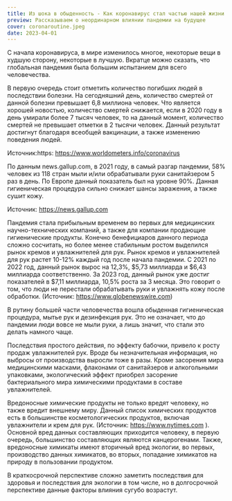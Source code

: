 ```yaml
---
title: Из шока в обыденность - Как коронавирус стал частью нашей жизни
preview: Рассказываем о неординарном влиянии пандемии на будущее
cover: coronaroutine.jpeg
date: 2023-04-01
---
```

С начала коронавируса, в мире изменилось многое, некоторые вещи в худшую сторону, некоторые в лучшую. Вкратце можно сказать, что глобальная пандемия была большим испытанием для всего человечества. 

В первую очередь стоит отметить количество погибших людей в последствии болезни. На сегодняшний день, количество смертей от данной болезни превышает 6,8 миллиона человек. Что является хорошей новостью, количество смертей снижается, если в 2020 году в день умирали более 7 тысяч человек, то на данный момент, количество смертей не превышает отметки в 2 тысячи человек. Данный результат достигнут благодаря всеобщей вакцинации, а также изменению поведения людей. 


Источник:https: https://www.worldometers.info/coronavirus 

По данным news.gallup.com, в 2021 году, в самый разгар пандемии, 58% человек из 118 стран мыли и/или обрабатывали руки санитайзером 5 раз в день. По Европе данный показатель был на уровне 90%. Данная гигиеническая процедура сильно снижает шансы заражения, а также сушит кожу. 


Источник: https://news.gallup.com

Пандемия стала прибыльным временем во первых для медицинских научно-технических компаний, а также для компании продающие гигиенические продукты. Конечно бенефициаров данного периода сложно сосчитать, но более менее стабильным ростом выделился рынок кремов и увлажнителей для рук. Рынок кремов и увлажнителей для рук растет 10-12% каждый год после начала пандемии. С 2021 по 2022 год, данный рынок вырос на 12,3%, $5,73 миллиарда и $6,43 миллиарда соответственно. За 2023 год, данный рынок уже достиг показателей в $7,11 миллиарда, 10,5% роста за 3 месяца. Это говорит о том, что люди не перестали обрабатывать руки и увлажнять кожу после обработки. (Источник: https://www.globenewswire.com)

В рутину большей части человечества вошла обыденная гигиеническая процедура, мытье рук и дезинфекция рук. Это не означает, что до пандемии люди вовсе не мыли руки, а лишь значит, что стали это делать намного чаще. 

Последствия простого действия, по эффекту бабочки, привело к росту продаж увлажнителей рук. Вроде бы незначительная информация, но выбросы от производства выросли тоже в разы. Кроме засорения мира медицинскими масками, флаконами от санитайзеров и алкогольными упаковками, экологический эффект приобрел засорение бактериального мира химическими продуктами в составе увлажнителей. 

Вредоносные химические продукты не только вредят человеку, но также вредит внешнему миру. Данный список химических продуктов есть в большинстве косметологических продуктов, включая увлажнители и крем для рук. (Источник: https://www.nytimes.com ). Основной вред данных составляющих приходится человеку, в первую очередь, большинство составляющих являются канцерогенами. Также, вредоносные химикаты имеют вторичный вред экологии, во первых, производство данных химикатов, во вторых, попадание химикатов на природу в пользовании продуктом. 

В краткосрочной перспективе сложно заметить последствия для здоровья и последствия для экологии в том числе, но в долгосрочной перспективе данные факторы влияния сугубо возрастут. 

